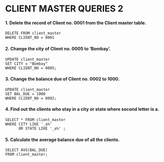 # CLIENT MASTER QUERIES 2

#### 1. Delete the record of Client no. 0001 from the Client master table.
```
DELETE FROM client_master
WHERE CLIENT_NO = 0001
```

#### 2. Change the city of Client no. 0005 to ‘Bombay’.
```
UPDATE client_master
SET CITY = "Bombay"
WHERE CLIENT_NO = 0005;
```

#### 3. Change the balance due of Client no. 0002 to 1000.
```
UPDATE client_master
SET BAL_DUE = 1000
WHERE CLIENT_NO = 0002;
```
#### 4. Find out the clients who stay in a city or state where second letter is a.
```
SELECT * FROM client_master
WHERE CITY LIKE '_a%'
      OR STATE LIKE '_a%' ;
```
#### 5. Calculate the average balance due of all the clients.
```
SELECT AVG(BAL_DUE)
FROM client_master;
```
